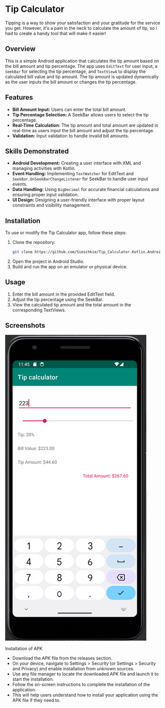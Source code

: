 # Tip Calculator

<p>Tipping is a way to show your satisfaction and your gratitude for the service you get. However, it's a pain in the neck to calculate the amount of tip, so i had to create a handy tool that will make it easier!</p>

## Overview

This is a simple Android application that calculates the tip amount based on the bill amount and tip percentage. The app uses `EditText` for user input, a `SeekBar` for selecting the tip percentage, and `TextView`s to display the calculated bill value and tip amount. The tip amount is updated dynamically as the user inputs the bill amount or changes the tip percentage.

## Features
- **Bill Amount Input:** Users can enter the total bill amount.
- **Tip Percentage Selection:** A SeekBar allows users to select the tip percentage.
- **Real-Time Calculation:** The tip amount and total amount are updated in real-time as users input the bill amount and adjust the tip percentage.
- **Validation:** Input validation to handle invalid bill amounts.

## Skills Demonstrated
- **Android Development:** Creating a user interface with XML and managing activities with Kotlin.
- **Event Handling:** Implementing `TextWatcher` for EditText and `SeekBar.OnSeekBarChangeListener` for SeekBar to handle user input events.
- **Data Handling:** Using `BigDecimal` for accurate financial calculations and ensuring proper input validation.
- **UI Design:** Designing a user-friendly interface with proper layout constraints and visibility management.

## Installation
To use or modify the Tip Calculator app, follow these steps:

1. Clone the repository:
    ```sh
    git clone https://github.com/Sieschkie/Tip_Calculator.Kotlin.Android.git
    ```
2. Open the project in Android Studio.
3. Build and run the app on an emulator or physical device.

## Usage
1. Enter the bill amount in the provided EditText field.
2. Adjust the tip percentage using the SeekBar.
3. View the calculated tip amount and the total amount in the corresponding TextViews.
   
## Screenshots

![Screenshot](https://github.com/Sieschkie/Tip_Calculator.Kotlin.Android/blob/master/312.png)

Installation of APK
- Download the APK file from the releases section.
- On your device, navigate to Settings > Security (or Settings > Security and Privacy) and enable installation from unknown sources.
- Use any file manager to locate the downloaded APK file and launch it to start the installation.
- Follow the on-screen instructions to complete the installation of the application.
- This will help users understand how to install your application using the APK file if they need to.
